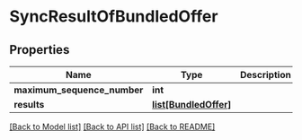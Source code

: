 # SyncResultOfBundledOffer

## Properties
Name | Type | Description | Notes
------------ | ------------- | ------------- | -------------
**maximum_sequence_number** | **int** |  | 
**results** | [**list[BundledOffer]**](BundledOffer.md) |  | 

[[Back to Model list]](../README.md#documentation-for-models) [[Back to API list]](../README.md#documentation-for-api-endpoints) [[Back to README]](../README.md)


